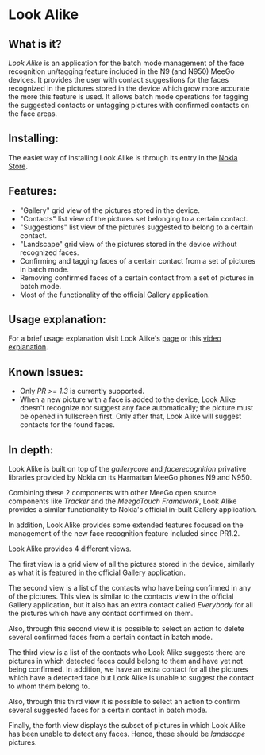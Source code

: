 Look Alike
==========

What is it?
-----------

*Look Alike* is an application for the batch mode management of the
face recognition un/tagging feature included in the N9 (and N950)
MeeGo devices. It provides the user with contact suggestions for the
faces recognized in the pictures stored in the device which grow more
accurate the more this feature is used. It allows batch mode
operations for tagging the suggested contacts or untagging pictures
with confirmed contacts on the face areas.

Installing:
-----------

The easiet way of installing Look Alike is through its entry in the
[Nokia Store](http://store.ovi.com/content/327099).

Features:
---------

 * "Gallery" grid view of the pictures stored in the device.
 * "Contacts" list view of the pictures set belonging to a certain
   contact.
 * "Suggestions" list view of the pictures suggested to belong to a
   certain contact.
 * "Landscape" grid view of the pictures stored in the device without
   recognized faces.
 * Confirming and tagging faces of a certain contact from a set of
   pictures in batch mode.
 * Removing confirmed faces of a certain contact from a set of
   pictures in batch mode.
 * Most of the functionality of the official Gallery application.

Usage explanation:
------------------

For a brief usage explanation visit Look Alike's
[page](http://igalia.github.com/lookalike/) or this
[video explanation](http://youtu.be/wauAsm-NO2Q).

Known Issues:
-------------

 * Only *PR >= 1.3* is currently supported.
 * When a new picture with a face is added to the device, Look Alike
   doesn't recognize nor suggest any face automatically; the picture
   must be opened in fullscreen first. Only after that, Look Alike
   will suggest contacts for the found faces.

In depth:
---------

Look Alike is built on top of the *gallerycore* and *facerecognition*
privative libraries provided by Nokia on its Harmattan MeeGo phones N9
and N950.

Combining these 2 components with other MeeGo open source components
like *Tracker* and the *MeegoTouch Framework*, Look Alike provides a
similar functionality to Nokia's official in-built Gallery
application.

In addition, Look Alike provides some extended features focused on the
management of the new face recognition feature included since PR1.2.

Look Alike provides 4 different views.

The first view is a grid view of all the pictures stored in the
device, similarly as what it is featured in the official Gallery
application.

The second view is a list of the contacts who have being confirmed in
any of the pictures. This view is similar to the contacts view in the
official Gallery application, but it also has an extra contact called
*Everybody* for all the pictures which have any contact confirmed on
them.

Also, through this second view it is possible to select an action to
delete several confirmed faces from a certain contact in batch mode.

The third view is a list of the contacts who Look Alike suggests there
are pictures in which detected faces could belong to them and have yet
not being confirmed. In addition, we have an extra contact for all the
pictures which have a detected face but Look Alike is unable to
suggest the contact to whom them belong to.

Also, through this third view it is possible to select an action to
confirm several suggested faces for a certain contact in batch mode.

Finally, the forth view displays the subset of pictures in which Look
Alike has been unable to detect any faces. Hence, these should be
*landscape* pictures.